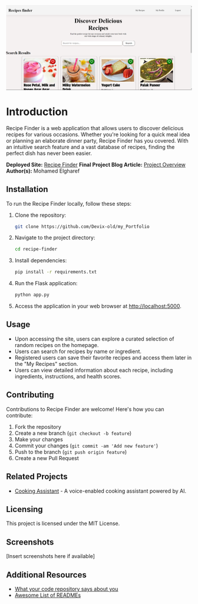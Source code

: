 ![Screenshot](static/images/screenshot%20recipefinder.png)
# Introduction

Recipe Finder is a web application that allows users to discover delicious recipes for various occasions. Whether you're looking for a quick meal idea or planning an elaborate dinner party, Recipe Finder has you covered. With an intuitive search feature and a vast database of recipes, finding the perfect dish has never been easier.

**Deployed Site:** [Recipe Finder](link_to_deployed_site)
**Final Project Blog Article:** [Project Overview](link_to_blog_article)
**Author(s):** Mohamed Elgharef

## Installation

To run the Recipe Finder locally, follow these steps:

1. Clone the repository:

    ```bash
    git clone https://github.com/Devix-old/my_Portfolio
    ```

2. Navigate to the project directory:

    ```bash
    cd recipe-finder
    ```

3. Install dependencies:

    ```bash
    pip install -r requirements.txt
    ```

4. Run the Flask application:

    ```bash
    python app.py
    ```

5. Access the application in your web browser at [http://localhost:5000](http://localhost:5000).

## Usage

- Upon accessing the site, users can explore a curated selection of random recipes on the homepage.
- Users can search for recipes by name or ingredient.
- Registered users can save their favorite recipes and access them later in the "My Recipes" section.
- Users can view detailed information about each recipe, including ingredients, instructions, and health scores.

## Contributing

Contributions to Recipe Finder are welcome! Here's how you can contribute:

1. Fork the repository
2. Create a new branch (`git checkout -b feature`)
3. Make your changes
4. Commit your changes (`git commit -am 'Add new feature'`)
5. Push to the branch (`git push origin feature`)
6. Create a new Pull Request

## Related Projects

- [Cooking Assistant](link_to_cooking_assistant) - A voice-enabled cooking assistant powered by AI.

## Licensing

This project is licensed under the MIT License.

## Screenshots

[Insert screenshots here if available]

## Additional Resources

- [What your code repository says about you](https://blog.github.com/2018-03-15-what-your-code-repository-says-about-you/)
- [Awesome List of READMEs](https://github.com/matiassingers/awesome-readme)

